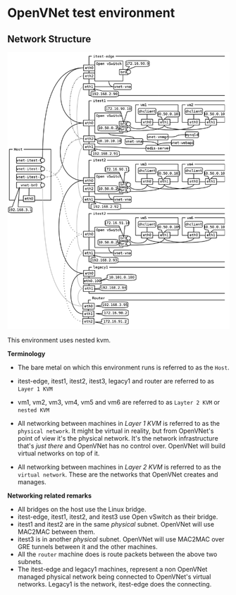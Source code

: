 # OpenVNet test environment

## Network Structure

![](draw/network_structure.png)

This environment uses nested kvm.

**Terminology**

* The bare metal on which this environment runs is referred to as the `Host`.
* itest-edge, itest1, itest2, itest3, legacy1 and router are referred to as `Layer 1 KVM`
* vm1, vm2, vm3, vm4, vm5 and vm6 are referred to as `Layter 2 KVM` or `nested KVM`

* All networking between machines in *Layer 1 KVM* is referred to as the `physical network`. It might be virtual in reality, but from OpenVNet's point of view it's the physical network. It's the network infrastructure that's *just there* and OpenVNet has no control over. OpenVNet will build virtual networks on top of it.
* All networking between machines in *Layer 2 KVM* is referred to as the `virtual network`. These are the networks that OpenVNet creates and manages.

**Networking related remarks**

* All bridges on the host use the Linux bridge.
* itest-edge, itest1, itest2, and itest3 use Open vSwitch as their bridge.
* itest1 and itest2 are in the same *physical* subnet. OpenVNet will use MAC2MAC between them.
* itest3 is in another *physical* subnet. OpenVNet will use MAC2MAC over GRE tunnels between it and the other machines.
* All the `router` machine does is route packets between the above two subnets.
* The itest-edge and legacy1 machines, represent a non OpenVNet managed physical network being connected to OpenVNet's virtual networks. Legacy1 is the network, itest-edge does the connecting.

